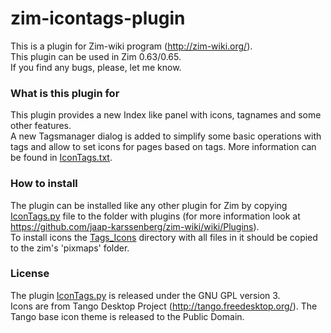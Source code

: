 # zim-icontags-plugin

This is a plugin for Zim-wiki program (http://zim-wiki.org/).  
This plugin can be used in Zim 0.63/0.65.      
If you find any bugs, please, let me know.

### What is this plugin for

This plugin provides a new Index like panel with icons, tagnames and some other features.    
A new Tagsmanager dialog is added to simplify some basic operations with tags and allow to set icons for pages based on tags. 
More information can be found in [IconTags.txt](IconTags.txt).

### How to install

The plugin can be installed like any other plugin for Zim by copying [IconTags.py](IconTags.py) file to the folder with plugins (for more information look at https://github.com/jaap-karssenberg/zim-wiki/wiki/Plugins).     
To install icons the [Tags_Icons](Tags_Icons) directory with all files in it should be copied to the zim's 'pixmaps' folder.    

### License
The plugin [IconTags.py](IconTags.py) is released under the GNU GPL version 3.    
Icons are from Tango Desktop Project (http://tango.freedesktop.org/). The Tango base icon theme is released to the Public Domain.


